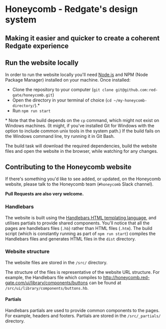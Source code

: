 # Honeycomb - Redgate's design system
## Making it easier and quicker to create a coherent Redgate experience

## Run the website locally
In order to run the website locally you'll need [Node.js](https://nodejs.org/en/) and NPM (Node Package Manager) installed on your machine. Once installed:

* Clone the repository to your computer (`git clone git@github.com:red-gate/honeycomb.git`)
* Open the directory in your terminal of choice (`cd ~/my-honeycomb-directory/`).*
* Run `npm run start`

\* Note that the build depends on the `cp` command, which might not exist on Windows machines. (It might, if you've installed Git for Windows with the option to include common unix tools in the system path.) If the build fails on the Windows command line, try running it in Git Bash. 

The build task will download the required dependencies, build the website files and open the website in the browser, while watching for any changes.

## Contributing to the Honeycomb website
If there's something you'd like to see added, or updated, on the Honeycomb website, please talk to the Honeycomb team (`#honeycomb` Slack channel).

**Pull Requests are also very welcome.**

### Handlebars
The website is built using the [Handlebars HTML templating language](https://handlebarsjs.com/), and utilises partials to provide shared components. You'll notice that all the pages are handlebars files (`.hb`) rather than HTML files (`.htm`). The build script (which is constantly running as part of `npm run start`) compiles the Handlebars files and generates HTML files in the `dist` directory.

### Website structure
The website files are stored in the `/src/` directory. 

The structure of the files is representative of the website URL structure. For example, the Handlebars file which compiles to http://honeycomb.red-gate.com/ui/library/components/buttons can be found at `/src/ui/library/components/buttons.hb`.

#### Partials
Handlebars partials are used to provide common components to the pages. For example, headers and footers. Partials are stored in the `/src/_partials/` directory.
